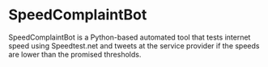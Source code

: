 # SpeedComplaintBot
SpeedComplaintBot is a Python-based automated tool that tests internet speed using Speedtest.net and tweets at the service provider if the speeds are lower than the promised thresholds.
